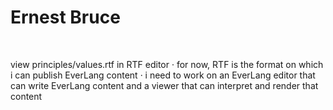# Ernest Bruce

&nbsp;

view principles/values.rtf in RTF editor
· for now, RTF is the format on which i can publish EverLang content
· i need to work on an EverLang editor that can write EverLang content and a viewer that can interpret and render that content
